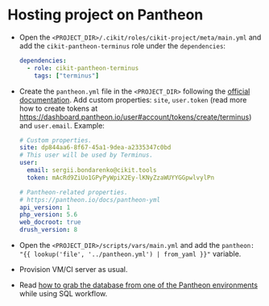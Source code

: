 # Hosting project on Pantheon

- Open the `<PROJECT_DIR>/.cikit/roles/cikit-project/meta/main.yml` and add the `cikit-pantheon-terminus` role under the `dependencies`:

  ```yaml
  dependencies:
    - role: cikit-pantheon-terminus
      tags: ["terminus"]
  ```

- Create the `pantheon.yml` file in the `<PROJECT_DIR>` following the [official documentation](https://pantheon.io/docs/pantheon-yml). Add custom properties: `site`, `user.token` (read more how to create tokens at https://dashboard.pantheon.io/user#account/tokens/create/terminus) and `user.email`. Example:

  ```yaml
  # Custom properties.
  site: dp844aa6-8f67-45a1-9dea-a2335347c0bd
  # This user will be used by Terminus.
  user:
    email: sergii.bondarenko@cikit.tools
    token: mAcRd9ZiUo1GPyPyWpiX2Ey-lKNyZzaWUYYGGpwlvylPn

  # Pantheon-related properties.
  # https://pantheon.io/docs/pantheon-yml
  api_version: 1
  php_version: 5.6
  web_docroot: true
  drush_version: 8
  ```

- Open the `<PROJECT_DIR>/scripts/vars/main.yml` and add the `pantheon: "{{ lookup('file', '../pantheon.yml') | from_yaml }}"` variable.
- Provision VM/CI server as usual.
- Read [how to grab the database from one of the Pantheon environments](../../mysql-import-strategies#pantheon) while using SQL workflow.
